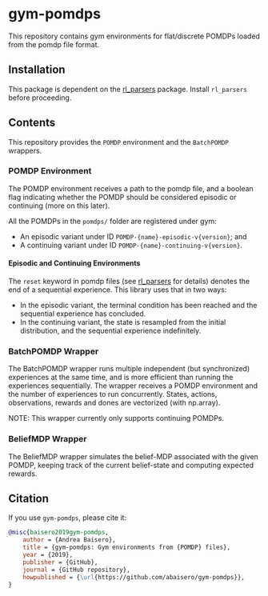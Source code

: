 # gym-pomdps

This repository contains gym environments for flat/discrete POMDPs loaded from
the pomdp file format.

## Installation

This package is dependent on the
[rl_parsers](https://github.com/abaisero/rl_parsers) package.  Install
`rl_parsers` before proceeding.

## Contents

This repository provides the `POMDP` environment and the `BatchPOMDP` wrappers.

### POMDP Environment

The POMDP environment receives a path to the pomdp file, and a boolean flag
indicating whether the POMDP should be considered episodic or continuing (more
on this later).

All the POMDPs in the `pomdps/` folder are registered under gym:

 * An episodic variant under ID `POMDP-{name}-episodic-v{version}`; and
 * A continuing variant under ID `POMDP-{name}-continuing-v{version}`.

#### Episodic and Continuing Environments

The `reset` keyword in pomdp files (see
[rl_parsers](https://github.com/abaisero/rl_parsers) for details) denotes the
end of a sequential experience.  This library uses that in two ways:

 * In the episodic variant, the terminal condition has been reached and the
   sequential experience has concluded.
 * In the continuing variant, the state is resampled from the initial
   distribution, and the sequential experience indefinitely.

### BatchPOMDP Wrapper

The BatchPOMDP wrapper runs multiple independent (but synchronized) experiences
at the same time, and is more efficient than running the experiences
sequentially.  The wrapper receives a POMDP environment and the number of
experiences to run concurrently.  States, actions, observations, rewards and
dones are vectorized (with np.array).

NOTE:  This wrapper currently only supports continuing POMDPs.

### BeliefMDP Wrapper

The BeliefMDP wrapper simulates the belief-MDP associated with the given POMDP,
keeping track of the current belief-state and computing expected rewards.

## Citation

If you use `gym-pomdps`, please cite it:

```bibtex
@misc{baisero2019gym-pomdps,
    author = {Andrea Baisero},
    title = {gym-pomdps: Gym environments from {POMDP} files},
    year = {2019},
    publisher = {GitHub},
    journal = {GitHub repository},
    howpublished = {\url{https://github.com/abaisero/gym-pomdps}},
}
```
